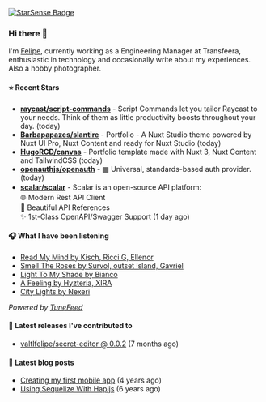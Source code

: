 <a href="https://starsense.app/developer-types" target="_blank"><img src="https://starsense.app/api/badge/?user=valtlfelipe" alt="StarSense Badge"></a>

### Hi there 👋

I'm [Felipe](https://felipevm.com), currently working as a Engineering Manager at Transfeera, enthusiastic in technology and occasionally write about my experiences. Also a hobby photographer.

#### ⭐ Recent Stars
- **[raycast/script-commands](https://github.com/raycast/script-commands)** - Script Commands let you tailor Raycast to your needs. Think of them as little productivity boosts throughout your day. (today)
- **[Barbapapazes/slantire](https://github.com/Barbapapazes/slantire)** - Portfolio - A Nuxt Studio theme powered by Nuxt UI Pro, Nuxt Content and ready for Nuxt Studio (today)
- **[HugoRCD/canvas](https://github.com/HugoRCD/canvas)** - Portfolio template made with Nuxt 3, Nuxt Content and TailwindCSS (today)
- **[openauthjs/openauth](https://github.com/openauthjs/openauth)** - ▦ Universal, standards-based auth provider. (today)
- **[scalar/scalar](https://github.com/scalar/scalar)** - Scalar is an open-source API platform:　　　　　　　　　　　　　　　　　　　　　　　　　　　　　　　　　　　　　　　🌐 Modern Rest API Client　　　　　　　　　　　　　　　　　　　　　　　　　　　　　　　　　　　　　　　　📖 Beautiful API References　　　　　　　　　　　　　　　　　　　　　　　　　　　　　　　　　　　　　　　　✨ 1st-Class OpenAPI/Swagger Support (1 day ago)

#### 🎧 What I have been listening
- [Read My Mind by Kisch, Ricci G, Ellenor](https://open.spotify.com/track/3dR5GKg1DEjHLEsVl97hu6)
- [Smell The Roses by Survol, outset island, Gavriel](https://open.spotify.com/track/7nQ74Lp7FvDTCzmP4CXzpy)
- [Light To My Shade by Bianco](https://open.spotify.com/track/0voWxYWxso9plBQjH5VCXE)
- [A Feeling by Hyzteria, XIRA](https://open.spotify.com/track/1nvRhgoRUx7cVqu2mTRDCu)
- [City Lights by Nexeri](https://open.spotify.com/track/0lLZqrmmByKy6zaYW2nblI)

_Powered by [TuneFeed](https://tunefeed.app?ref=valtlfelipe-gh-profile)_ 

#### 🚀 Latest releases I've contributed to


- [valtlfelipe/secret-editor @ 0.0.2](https://github.com/valtlfelipe/secret-editor/releases/tag/0.0.2) (7 months ago)

#### 📄 Latest blog posts
- [Creating my first mobile app](https://felipevm.com/posts/creating-my-first-mobile-app/) (4 years ago)
- [Using Sequelize With Hapijs](https://felipevm.com/posts/using-sequelize-with-hapijs/) (6 years ago)
